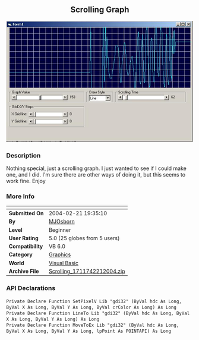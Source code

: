 ﻿<div align="center">

## Scrolling Graph

<img src="PIC20042212139234680.JPG">
</div>

### Description

Nothing special, just a scrolling graph. I just wanted to see if I could make one, and I did. I'm sure there are other ways of doing it, but this seems to work fine. Enjoy
 
### More Info
 


<span>             |<span>
---                |---
**Submitted On**   |2004-02-21 19:35:10
**By**             |[MJOsborn](https://github.com/Planet-Source-Code/PSCIndex/blob/master/ByAuthor/mjosborn.md)
**Level**          |Beginner
**User Rating**    |5.0 (25 globes from 5 users)
**Compatibility**  |VB 6\.0
**Category**       |[Graphics](https://github.com/Planet-Source-Code/PSCIndex/blob/master/ByCategory/graphics__1-46.md)
**World**          |[Visual Basic](https://github.com/Planet-Source-Code/PSCIndex/blob/master/ByWorld/visual-basic.md)
**Archive File**   |[Scrolling\_1711742212004\.zip](https://github.com/Planet-Source-Code/mjosborn-scrolling-graph__1-51926/archive/master.zip)

### API Declarations

```
Private Declare Function SetPixelV Lib "gdi32" (ByVal hdc As Long, ByVal X As Long, ByVal Y As Long, ByVal crColor As Long) As Long
Private Declare Function LineTo Lib "gdi32" (ByVal hdc As Long, ByVal X As Long, ByVal Y As Long) As Long
Private Declare Function MoveToEx Lib "gdi32" (ByVal hdc As Long, ByVal X As Long, ByVal Y As Long, lpPoint As POINTAPI) As Long
```






